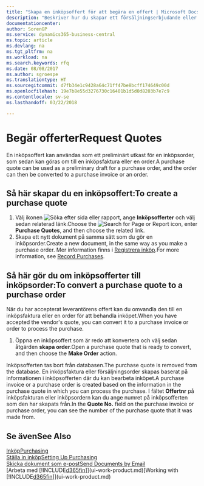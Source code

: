 ```yaml
---
title: "Skapa en inköpsoffert för att begära en offert | Microsoft Docs"
description: "Beskriver hur du skapar ett försäljningserbjudande eller begäran om förslag (Offertförfrågan) för att registrera ditt erbjudande till kunden att sälja produkter under vissa villkor."
documentationcenter: 
author: SorenGP
ms.service: dynamics365-business-central
ms.topic: article
ms.devlang: na
ms.tgt_pltfrm: na
ms.workload: na
ms.search.keywords: rfq
ms.date: 08/08/2017
ms.author: sgroespe
ms.translationtype: HT
ms.sourcegitcommit: d7fb34e1c9428a64c71ff47be8bcff174649c00d
ms.openlocfilehash: 19e7b8e55d3276730c16401b1d5d0d8203b7e7c9
ms.contentlocale: sv-se
ms.lasthandoff: 03/22/2018

---
```

# <a name="request-quotes"></a><span data-ttu-id="6d72b-103">Begär offerter</span><span class="sxs-lookup"><span data-stu-id="6d72b-103">Request Quotes</span></span>
<span data-ttu-id="6d72b-104">En inköpsoffert kan användas som ett preliminärt utkast för en inköpsorder, som sedan kan göras om till en inköpsfaktura eller en order.</span><span class="sxs-lookup"><span data-stu-id="6d72b-104">A purchase quote can be used as a preliminary draft for a purchase order, and the order can then be converted to a purchase invoice or an order.</span></span>


## <a name="to-create-a-purchase-quote"></a><span data-ttu-id="6d72b-105">Så här skapar du en inköpsoffert:</span><span class="sxs-lookup"><span data-stu-id="6d72b-105">To create a purchase quote</span></span>
1. <span data-ttu-id="6d72b-106">Välj ikonen ![Söka efter sida eller rapport](media/ui-search/search_small.png "Ikonen Söka efter sida eller rapport"), ange **Inköpsofferter** och välj sedan relaterad länk.</span><span class="sxs-lookup"><span data-stu-id="6d72b-106">Choose the ![Search for Page or Report](media/ui-search/search_small.png "Search for Page or Report icon") icon, enter **Purchase Quotes**, and then choose the related link.</span></span>
2. <span data-ttu-id="6d72b-107">Skapa ett nytt dokument på samma sätt som du gör en inköpsorder.</span><span class="sxs-lookup"><span data-stu-id="6d72b-107">Create a new document, in the same way as you make a purchase order.</span></span> <span data-ttu-id="6d72b-108">Mer information finns i [Registrera inköp](purchasing-how-record-purchases.md).</span><span class="sxs-lookup"><span data-stu-id="6d72b-108">For more information, see [Record Purchases](purchasing-how-record-purchases.md).</span></span>

## <a name="to-convert-a-purchase-quote-to-a-purchase-order"></a><span data-ttu-id="6d72b-109">Så här gör du om inköpsofferter till inköpsorder:</span><span class="sxs-lookup"><span data-stu-id="6d72b-109">To convert a purchase quote to a purchase order</span></span>
<span data-ttu-id="6d72b-110">När du har accepterat leverantörens offert kan du omvandla den till en inköpsfaktura eller en order för att behandla inköpet.</span><span class="sxs-lookup"><span data-stu-id="6d72b-110">When you have accepted the vendor's quote, you can convert it to a purchase invoice or order to process the purchase.</span></span>

1. <span data-ttu-id="6d72b-111">Öppna en inköpsoffert som är redo att konvertera och välj sedan åtgärden **skapa order**.</span><span class="sxs-lookup"><span data-stu-id="6d72b-111">Open a purchase quote that is ready to convert, and then choose the **Make Order** action.</span></span>

<span data-ttu-id="6d72b-112">Inköpsofferten tas bort från databasen.</span><span class="sxs-lookup"><span data-stu-id="6d72b-112">The purchase quote is removed from the database.</span></span> <span data-ttu-id="6d72b-113">En inköpsfaktura eller försäljningsorder skapas baserat på informationen i inköpsofferten där du kan bearbeta inköpet.</span><span class="sxs-lookup"><span data-stu-id="6d72b-113">A purchase invoice or a purchase order is created based on the information in the purchase quote in which you can process the purchase.</span></span> <span data-ttu-id="6d72b-114">I fältet **Offertnr** på inköpsfakturan eller inköpsordern kan du ange numret på inköpsofferten som den har skapats från.</span><span class="sxs-lookup"><span data-stu-id="6d72b-114">In the **Quote No.** field on the purchase invoice or purchase order, you can see the number of the purchase quote that it was made from.</span></span>

## <a name="see-also"></a><span data-ttu-id="6d72b-115">Se även</span><span class="sxs-lookup"><span data-stu-id="6d72b-115">See Also</span></span>
[<span data-ttu-id="6d72b-116">Inköp</span><span class="sxs-lookup"><span data-stu-id="6d72b-116">Purchasing</span></span>](purchasing-manage-purchasing.md)  
[<span data-ttu-id="6d72b-117">Ställa in inköp</span><span class="sxs-lookup"><span data-stu-id="6d72b-117">Setting Up Purchasing</span></span>](purchasing-setup-purchasing.md)  
[<span data-ttu-id="6d72b-118">Skicka dokument som e-post</span><span class="sxs-lookup"><span data-stu-id="6d72b-118">Send Documents by Email</span></span>](ui-how-send-documents-email.md)  
<span data-ttu-id="6d72b-119">[Arbeta med [!INCLUDE[d365fin](includes/d365fin_md.md)]](ui-work-product.md)</span><span class="sxs-lookup"><span data-stu-id="6d72b-119">[Working with [!INCLUDE[d365fin](includes/d365fin_md.md)]](ui-work-product.md)</span></span>


